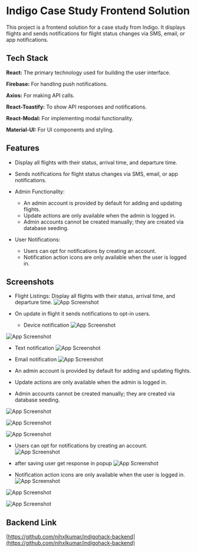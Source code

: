 
# Indigo Case Study Frontend Solution

This project is a frontend solution for a case study from Indigo. It displays flights and sends notifications for flight status changes via SMS, email, or app notifications.


## Tech Stack
**React:** The primary technology used for building the user interface.

**Firebase:** For handling push notifications.

**Axios:** For making API calls.

**React-Toastify:** To show API responses and notifications.

**React-Modal:** For implementing modal functionality.

**Material-UI:** For UI components and styling.

## Features

- Display all flights with their status, arrival time, and departure time.

- Sends notifications for flight status changes via SMS, email, or app notifications.

- Admin Functionality:
  - An admin account is provided by default for adding and updating flights.
  - Update actions are only available when the admin is logged in.
  - Admin accounts cannot be created manually; they are created via database seeding.

- User Notifications:
  - Users can opt for notifications by creating an account.
  - Notification action icons are only available when the user is logged in.

## Screenshots

- Flight Listings: Display all flights with their status, arrival time, and departure time.
![App Screenshot](https://github.com/user-attachments/assets/7ee90af6-f084-4400-9aec-f7c84a546b03)

- On update in flight it sends notifications to opt-in users.
  - Device notification
![App Screenshot](https://github.com/user-attachments/assets/276a24b7-5d5a-4139-809d-6b685d483b61)

![App Screenshot](https://github.com/user-attachments/assets/0a4cf089-9a45-49c0-bdef-ba5158246af8)


  - Text notification
![App Screenshot](https://github.com/user-attachments/assets/acdaa54a-3811-40c3-9333-163c0e02ebb6)

  - Email notification
![App Screenshot](https://github.com/user-attachments/assets/05a70509-3171-4648-b166-af1516f171fa)



- An admin account is provided by default for adding and updating flights.
- Update actions are only available when the admin is logged in.
- Admin accounts cannot be created manually; they are created via database seeding.

![App Screenshot](https://github.com/user-attachments/assets/35ab402f-0f4b-42fd-9093-71b6e3df74f0)

![App Screenshot](https://github.com/user-attachments/assets/7488096d-018c-45d0-8fca-a58ea0ccace7)

![App Screenshot](https://github.com/user-attachments/assets/acf99a49-615e-4f0a-ad34-b61c909fd799)


- Users can opt for notifications by creating an account.
![App Screenshot](https://github.com/user-attachments/assets/5451f573-ba12-42eb-b527-09bad63d4281)

- after saving user get response in popup
![App Screenshot](https://github.com/user-attachments/assets/ce932900-2a06-4e3f-83b0-84defd3bfcb3)

- Notification action icons are only available when the user is logged in.
![App Screenshot](https://github.com/user-attachments/assets/3725125b-0898-4251-bb5a-54e8232ac415)

![App Screenshot](https://github.com/user-attachments/assets/4d0ab93d-b6d6-4187-9789-881bb400613d)

![App Screenshot](https://github.com/user-attachments/assets/10e166f3-82aa-42af-b03e-86ab2690231a)



## Backend Link

[https://github.com/nihxlkumar/indigohack-backend](https://github.com/nihxlkumar/indigohack-backend)
